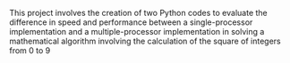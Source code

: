 This project involves the creation of two Python codes to evaluate the
difference in speed and performance between a single-processor implementation
and a multiple-processor implementation in solving a mathematical algorithm
involving the calculation of the square of integers from 0 to 9
